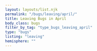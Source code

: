 ```yaml
---
layout: layouts/list.njk
permalink: "/bugs/leaving/april/"
title: Leaving Bugs in April
body_class: bugs
filter_by_tag: "type_bugs_leaving_april"
type: "bugs"
listing: "leaving"
hemisphere: ""
---
```

